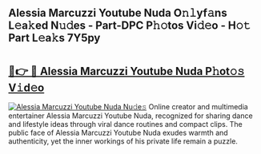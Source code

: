 ## Alessia Marcuzzi Youtube Nuda O𝚗𝚕yf𝚊ns L𝚎a𝚔ed N𝚞𝚍es - Part-DPC P𝚑𝚘tos Vi𝚍𝚎o - H𝚘𝚝 Part L𝚎a𝚔s 7Y5py

# <h2><a href="http://kfc68bc.oniu.top/?m=Alessia+Marcuzzi+Youtube+Nuda">🔗👉 🔴 Alessia Marcuzzi Youtube Nuda P𝚑ot𝚘𝚜 V𝚒d𝚎o</a></h2>

[![Alessia Marcuzzi Youtube Nuda Nu𝚍e𝚜](https://i.imgur.com/0qMVB7G.gif)](http://kfc68bc.oniu.top/?m=Alessia+Marcuzzi+Youtube+Nuda)
Online creator and multimedia entertainer Alessia Marcuzzi Youtube Nuda, recognized for sharing dance and lifestyle ideas through viral dance routines and compact clips. The public face of Alessia Marcuzzi Youtube Nuda exudes warmth and authenticity, yet the inner workings of his private life remain a puzzle.  
